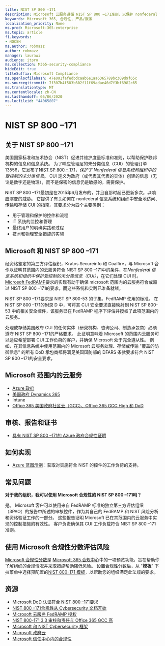 ```yaml
---
title: NIST SP 800 –171
description: Microsoft 云服务遵循 NIST SP 800 –171准则，以保护 nonfederal 信息系统中的受控制的未分类信息（CUI）。
keywords: Microsoft 365, 合规性, 产品/服务
localization_priority: None
ms.prod: Microsoft-365-enterprise
ms.topic: article
f1.keywords:
- NOCSH
ms.author: robmazz
author: robmazz
manager: laurawi
audience: itpro
ms.collection: M365-security-compliance
hideEdit: true
titleSuffix: Microsoft Compliance
ms.openlocfilehash: 47e001fafedbdcaab6e1aa6365789bc309d9f65c
ms.sourcegitcommit: 7f307b4f583b602f11f69adae46d7f3bf6982c65
ms.translationtype: MT
ms.contentlocale: zh-CN
ms.lasthandoff: 05/06/2020
ms.locfileid: "44065807"
---
```

# <a name="nist-sp-800171"></a>NIST SP 800 –171

## <a name="about-nist-sp-800171"></a>关于 NIST SP 800 –171

美国国家标准和技术协会（NIST）促进并维护度量标准和准则，以帮助保护联邦机构的信息和信息系统。 为了响应管理层的未分类信息（CUI）的管理订单13556，它发布了[NIST SP 800 – 171](https://csrc.nist.gov/publications/detail/sp/800-171/rev-1/final)，*保护了 Nonfederal 信息系统和组织中的受控制的未分类信息*。 CUI 定义为政府（或代表其代表的实体）创建的信息（无论是数字还是物理），而不是保密的信息仍是敏感的，需要保护。

NIST SP 800 –171最初是在2015年6月发布的，并且自那时起已更新多次，以响应演变的威胁。 它提供了有关如何在 nonfederal 信息系统和组织中安全地访问、传输和存储 CUI 的指南。其要求分为四个主要类别：

- 用于管理和保护的控件和流程
- IT 系统的监控和管理
- 最终用户的明确实践和过程
- 技术和物理安全措施的实施

## <a name="microsoft-and-nist-sp-800171"></a>Microsoft 和 NIST SP 800 –171

经资格鉴定的第三方评估组织，Kratos Secureinfo 和 Coalfire，与 Microsoft 合作以证明其范围内的云服务符合 NIST SP 800 –171中的条件，在*Nonfederal 信息系统和组织中保护受控制的未分类信息（CUI）*，在它们处理 CUI 时。 [Microsoft FedRAMP](offering-fedramp.md)要求的实现有助于确保 microsoft 范围内的云服务符合或超过 NIST SP 800 –171的要求，而这些系统和实践已准备就绪。

NIST SP 800 –171要求是 NIST SP 800-53 的子集，FedRAMP 使用的标准。 在 NIST SP 800 –171的附录 D 中，可将其 CUI 安全要求直接映射到 NIST SP 800-53 中的相关安全控件，该服务已在 FedRAMP 程序下评估并授权了此项范围内的云服务。

处理或存储美国政府 CUI 的任何实体（研究机构、咨询公司、制造承包商）必须遵守 NIST SP 800 –171的严格要求。 此证明意味着 Microsoft 的范围内云服务可以适应希望部署 CUI 工作负荷的客户，并确保 Microsoft 处于完全遵从性。 例如，在其信息系统中使用范围内的 Microsoft 云服务处理、存储或传输 "覆盖的防御信息" 的所有 DoD 承包商都将满足美国国防部的 DFARS 条款要求符合 NIST SP 800 –171的安全要求。

## <a name="microsoft-in-scope-cloud-services"></a>Microsoft 范围内的云服务

- [Azure 政府](https://aka.ms/AzureCompliance)
- [美国政府 Dynamics 365](https://aka.ms/d365-compliance-list)
- Intune
- [Office 365 美国政府社区云（GCC）、Office 365 GCC High 和 DoD](https://aka.ms/o365-compliance-framework)

## <a name="audits-reports-and-certificates"></a>审核、报告和证书

- [具有 NIST SP 800 –171的 Azure 政府合规性证明](https://aka.ms/Azure-NIST-800-171)

## <a name="how-to-implement"></a>如何实现

- [Azure 蓝图示例](https://docs.microsoft.com/azure/governance/blueprints/samples/)：获取对实施符合 NIST 的控件的工作负荷的支持。

## <a name="frequently-asked-questions"></a>常见问题

**对于我的组织，我可以使用 Microsoft 合规性的 NIST SP 800 –171吗？**

是。 Microsoft 客户可以使用来自 FedRAMP 标准的独立第三方评估组织（3PAO）的报告中所述的审核控件，作为其自己的 FedRAMP 和 NIST 风险分析和资格验证工作的一部分。 这些报告证明 Microsoft 已在其范围内的云服务中实现的控制措施的有效性。 客户负责确保其 CUI 工作负载符合 NIST SP 800 –171准则。

## <a name="use-microsoft-compliance-score-to-assess-your-risk"></a>使用 Microsoft 合规性分数评估风险

[Microsoft 合规性分数](compliance-score.md)是 [Microsoft 365 合规中心](microsoft-365-compliance-center.md)中的一项预览功能，旨在帮助你了解组织的合规情况并采取措施帮助降低风险。 [设置合规性分数](compliance-score-setup.md)后，从 "**模板**" 下拉菜单中选择预配置的[NIST 800-171 模板](https://go.microsoft.com/fwlink/?linkid=2117526)，以帮助您的组织满足此法规的要求。

## <a name="resources"></a>资源

- [Microsoft DoD 认证符合 NIST 800 –171要求](offering-DoD-DISA-L2-L4-L5.md)
- [NIST 800 –171合规性从 Cybersecurity 文档开始](https://www.nist800171.com/)
- [Microsoft 云服务 FedRAMP 授权](https://marketplace.fedramp.gov/index.html?status=Compliant&sort=productName#/products)
- [NIST 800-171 3.3 审核和责任与 Office 365 GCC 高](https://info.summit7systems.com/blog/nist-3.3-audit-and-accountability-with-office-365)
- [Microsoft 和 NIST Cybersecurity 框架](offering-nist-csf.md)
- [Microsoft 政府云](https://www.microsoft.com/enterprise/government)
- [Microsoft 信任中心内的合规性](https://www.microsoft.com/trust-center/compliance/compliance-overview)
